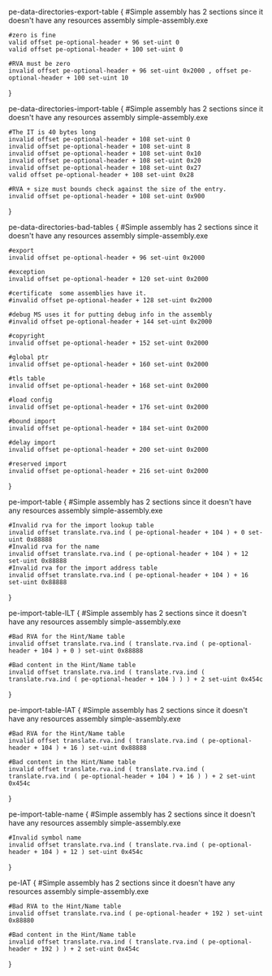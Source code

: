 pe-data-directories-export-table {
	#Simple assembly has 2 sections since it doesn't have any resources
	assembly simple-assembly.exe

	#zero is fine
	valid offset pe-optional-header + 96 set-uint 0 
	valid offset pe-optional-header + 100 set-uint 0

	#RVA must be zero
	invalid offset pe-optional-header + 96 set-uint 0x2000 , offset pe-optional-header + 100 set-uint 10 
}


pe-data-directories-import-table {
	#Simple assembly has 2 sections since it doesn't have any resources
	assembly simple-assembly.exe
	
	#The IT is 40 bytes long
	invalid offset pe-optional-header + 108 set-uint 0
	invalid offset pe-optional-header + 108 set-uint 8
	invalid offset pe-optional-header + 108 set-uint 0x10
	invalid offset pe-optional-header + 108 set-uint 0x20
	invalid offset pe-optional-header + 108 set-uint 0x27
	valid offset pe-optional-header + 108 set-uint 0x28

	#RVA + size must bounds check against the size of the entry.
	invalid offset pe-optional-header + 108 set-uint 0x900
}

pe-data-directories-bad-tables {
	#Simple assembly has 2 sections since it doesn't have any resources
	assembly simple-assembly.exe

	#export
	invalid offset pe-optional-header + 96 set-uint 0x2000

	#exception 
	invalid offset pe-optional-header + 120 set-uint 0x2000 

	#certificate  some assemblies have it.
	#invalid offset pe-optional-header + 128 set-uint 0x2000 

	#debug MS uses it for putting debug info in the assembly 
	#invalid offset pe-optional-header + 144 set-uint 0x2000 

	#copyright 
	invalid offset pe-optional-header + 152 set-uint 0x2000 

	#global ptr 
	invalid offset pe-optional-header + 160 set-uint 0x2000 

	#tls table 
	invalid offset pe-optional-header + 168 set-uint 0x2000 

	#load config 
	invalid offset pe-optional-header + 176 set-uint 0x2000 

	#bound import 
	invalid offset pe-optional-header + 184 set-uint 0x2000 

	#delay import
	invalid offset pe-optional-header + 200 set-uint 0x2000 

	#reserved import
	invalid offset pe-optional-header + 216 set-uint 0x2000 
}


pe-import-table {
	#Simple assembly has 2 sections since it doesn't have any resources
	assembly simple-assembly.exe

	#Invalid rva for the import lookup table
	invalid offset translate.rva.ind ( pe-optional-header + 104 ) + 0 set-uint 0x88888
	#Invalid rva for the name
	invalid offset translate.rva.ind ( pe-optional-header + 104 ) + 12 set-uint 0x88888
	#Invalid rva for the import address table
	invalid offset translate.rva.ind ( pe-optional-header + 104 ) + 16 set-uint 0x88888
}

pe-import-table-ILT {
	#Simple assembly has 2 sections since it doesn't have any resources
	assembly simple-assembly.exe

	#Bad RVA for the Hint/Name table
	invalid offset translate.rva.ind ( translate.rva.ind ( pe-optional-header + 104 ) + 0 ) set-uint 0x88888

	#Bad content in the Hint/Name table
	invalid offset translate.rva.ind ( translate.rva.ind ( translate.rva.ind ( pe-optional-header + 104 ) ) ) + 2 set-uint 0x454c
}

pe-import-table-IAT {
	#Simple assembly has 2 sections since it doesn't have any resources
	assembly simple-assembly.exe

	#Bad RVA for the Hint/Name table
	invalid offset translate.rva.ind ( translate.rva.ind ( pe-optional-header + 104 ) + 16 ) set-uint 0x88888

	#Bad content in the Hint/Name table
	invalid offset translate.rva.ind ( translate.rva.ind ( translate.rva.ind ( pe-optional-header + 104 ) + 16 ) ) + 2 set-uint 0x454c
}

pe-import-table-name {
	#Simple assembly has 2 sections since it doesn't have any resources
	assembly simple-assembly.exe

	#Invalid symbol name
	invalid offset translate.rva.ind ( translate.rva.ind ( pe-optional-header + 104 ) + 12 ) set-uint 0x454c
}

pe-IAT {
	#Simple assembly has 2 sections since it doesn't have any resources
	assembly simple-assembly.exe

	#Bad RVA to the Hint/Name table
	invalid offset translate.rva.ind ( pe-optional-header + 192 ) set-uint 0x88880

	#Bad content in the Hint/Name table
	invalid offset translate.rva.ind ( translate.rva.ind ( pe-optional-header + 192 ) ) + 2 set-uint 0x454c

}
